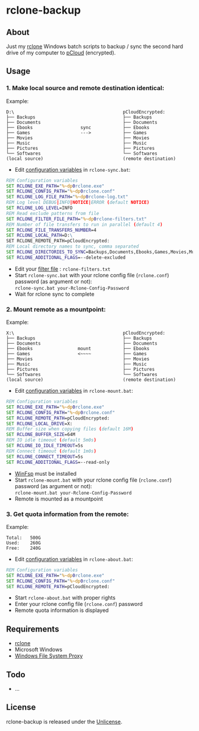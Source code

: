 # rclone-backup

## About
Just my [rclone](https://rclone.org/) Windows batch scripts to backup / sync the second hard drive of my computer to [pCloud](https://www.pcloud.com/) (encrypted).

## Usage
### 1. Make local source and remote destination identical:
Example:
```
D:\                                         pCloudEncrypted:
├── Backups                                 ├── Backups
├── Documents                               ├── Documents
├── Ebooks                  sync            ├── Ebooks
├── Games                   --->            ├── Games
├── Movies                                  ├── Movies
├── Music                                   ├── Music
├── Pictures                                ├── Pictures
└── Softwares                               └── Softwares
(local source)                              (remote destination)
````
- Edit [configuration variables](https://rclone.org/commands/rclone_sync/) in `rclone-sync.bat`:
```bat
REM Configuration variables
SET RCLONE_EXE_PATH="%~dp0rclone.exe"
SET RCLONE_CONFIG_PATH="%~dp0rclone.conf"
SET RCLONE_LOG_FILE_PATH="%~dp0rclone-log.txt"
REM Log level DEBUG|INFO|NOTICE|ERROR (default NOTICE)
SET RCLONE_LOG_LEVEL=INFO
REM Read exclude patterns from file
SET RCLONE_FILTER_FILE_PATH="%~dp0rclone-filters.txt"
REM Number of file transfers to run in parallel (default 4)
SET RCLONE_FILE_TRANSFERS_NUMBER=4
SET RCLONE_LOCAL_PATH=D:\
SET RCLONE_REMOTE_PATH=pCloudEncrypted:
REM Local directory names to sync, comma separated
SET RCLONE_DIRECTORIES_TO_SYNC=Backups,Documents,Ebooks,Games,Movies,Music,Pictures,Softwares
SET RCLONE_ADDITIONAL_FLAGS=--delete-excluded
```
- Edit your [filter file](https://rclone.org/filtering/) : `rclone-filters.txt`
- Start `rclone-sync.bat` with your rclone config file (`rclone.conf`) password (as argument or not):  
`rclone-sync.bat your-Rclone-Config-Password`
- Wait for rclone sync to complete

### 2. Mount remote as a mountpoint:
Example:
```
X:\                                         pCloudEncrypted:
├── Backups                                 ├── Backups
├── Documents                               ├── Documents
├── Ebooks                 mount            ├── Ebooks
├── Games                  <~~~~            ├── Games
├── Movies                                  ├── Movies
├── Music                                   ├── Music
├── Pictures                                ├── Pictures
└── Softwares                               └── Softwares
(local source)                              (remote destination)
````
- Edit [configuration variables](https://rclone.org/commands/rclone_mount/) in `rclone-mount.bat`:
```bat
REM Configuration variables
SET RCLONE_EXE_PATH="%~dp0rclone.exe"
SET RCLONE_CONFIG_PATH="%~dp0rclone.conf"
SET RCLONE_REMOTE_PATH=pCloudEncrypted:
SET RCLONE_LOCAL_DRIVE=X:
REM Buffer size when copying files (default 16M)
SET RCLONE_BUFFER_SIZE=64M
REM IO idle timeout (default 5m0s)
SET RCLONE_IO_IDLE_TIMEOUT=5s
REM Connect timeout (default 1m0s)
SET RCLONE_CONNECT_TIMEOUT=5s
SET RCLONE_ADDITIONAL_FLAGS=--read-only
```
- [WinFsp](http://www.secfs.net/winfsp/) must be installed
- Start `rclone-mount.bat` with your rclone config file (`rclone.conf`) password (as argument or not):  
`rclone-mount.bat your-Rclone-Config-Password`
- Remote is mounted as a mountpoint

### 3. Get quota information from the remote:
Example:
```
Total:   500G
Used:    260G
Free:    240G
```
- Edit [configuration variables](https://rclone.org/commands/rclone_about/) in `rclone-about.bat`:
```bat
REM Configuration variables
SET RCLONE_EXE_PATH="%~dp0rclone.exe"
SET RCLONE_CONFIG_PATH="%~dp0rclone.conf"
SET RCLONE_REMOTE_PATH=pCloudEncrypted:
```
- Start `rclone-about.bat` with proper rights
- Enter your rclone config file (`rclone.conf`) password
- Remote quota information is displayed

## Requirements
- [rclone](https://rclone.org/)
- Microsoft Windows
- [Windows File System Proxy](http://www.secfs.net/winfsp/)

## Todo
- ...
  
## License
rclone-backup is released under the [Unlicense](http://unlicense.org).

